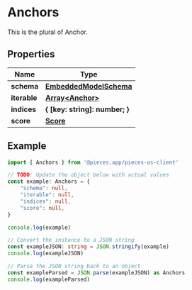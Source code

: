 
# Anchors

This is the plural of Anchor.

## Properties

Name | Type
------------ | -------------
**schema** | [**EmbeddedModelSchema**](EmbeddedModelSchema)
**iterable** | [**Array&lt;Anchor&gt;**](Anchor)
**indices** | **\{ [key: string]: number; \}**
**score** | [**Score**](Score)

## Example

```typescript
import { Anchors } from '@pieces.app/pieces-os-client'

// TODO: Update the object below with actual values
const example: Anchors = {
    "schema": null,
    "iterable": null,
    "indices": null,
    "score": null,
}

console.log(example)

// Convert the instance to a JSON string
const exampleJSON: string = JSON.stringify(example)
console.log(exampleJSON)

// Parse the JSON string back to an object
const exampleParsed = JSON.parse(exampleJSON) as Anchors
console.log(exampleParsed)
```


